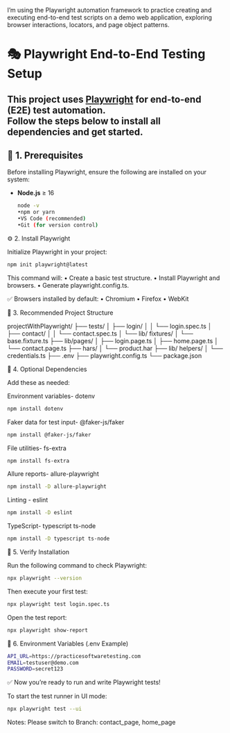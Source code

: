 I’m using the Playwright automation framework to practice creating and executing end-to-end test scripts on a demo web application, exploring browser interactions, locators, and page object patterns.

# 🎭 Playwright End-to-End Testing Setup
This project uses **[Playwright](https://playwright.dev/)** for end-to-end (E2E) test automation.  
Follow the steps below to install all dependencies and get started.
---

## 🧩 1. Prerequisites

Before installing Playwright, ensure the following are installed on your system:

- **Node.js** ≥ 16

  ```bash
  node -v
  •npm or yarn
  •VS Code (recommended)
  •Git (for version control)
  ```

⚙️ 2. Install Playwright

Initialize Playwright in your project:
 ```bash 
 npm init playwright@latest 
 ```

This command will:
• Create a basic test structure.
• Install Playwright and browsers.
• Generate playwright.config.ts.

✅ Browsers installed by default:
• Chromium
• Firefox
• WebKit

📁 3. Recommended Project Structure

projectWithPlaywright/
├── tests/
│ ├── login/
│ │ └── login.spec.ts
│ ├── contact/
│ │ └── contact.spec.ts
│ └── lib/ fixtures/
│ └── base.fixture.ts
├── lib/pages/
│ ├── login.page.ts
│ ├── home.page.ts
│ └── contact.page.ts
├── hars/
│ └── product.har
├── lib/ helpers/
│ └── credentials.ts
├── .env
├── playwright.config.ts
└── package.json

🔧 4. Optional Dependencies

Add these as needed:

Environment variables- dotenv  
```bash 
npm install dotenv 
```
Faker data for test input- @faker-js/faker  
```bash  
npm install @faker-js/faker 
```
File utilities- fs-extra 
```bash 
npm install fs-extra 
```
Allure reports- allure-playwright 
```bash 
npm install -D allure-playwright 
```
Linting - eslint 
```bash 
npm install -D eslint 
```
TypeScript- typescript ts-node 
```bash 
npm install -D typescript ts-node 
```


🧪 5. Verify Installation

Run the following command to check Playwright:

```bash 
npx playwright --version 
```

Then execute your first test:
```bash 
npx playwright test login.spec.ts 
```

Open the test report:
```bash 
npx playwright show-report 
```

📘 6. Environment Variables (.env Example)
```bash
API_URL=https://practicesoftwaretesting.com
EMAIL=testuser@demo.com
PASSWORD=secret123
```

✅ Now you’re ready to run and write Playwright tests!

To start the test runner in UI mode:
```bash 
npx playwright test --ui 
```


Notes: Please switch to Branch:  contact_page, home_page

